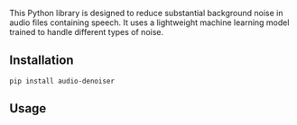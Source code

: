 This Python library is designed to reduce substantial background noise in audio files containing speech. 
It uses a lightweight machine learning model trained to handle different types of noise.





## Installation

    pip install audio-denoiser

## Usage

